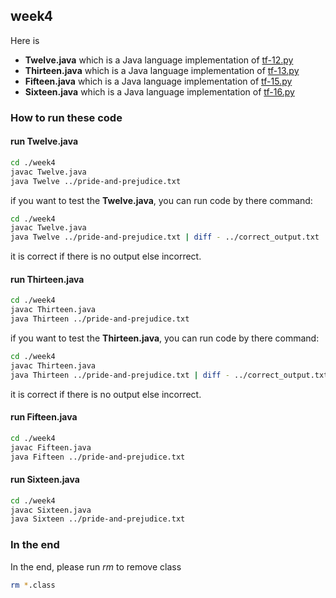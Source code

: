 ## week4

Here is
-   __Twelve.java__ which is a Java language implementation of [tf-12.py](https://github.com/crista/exercises-in-programming-style/blob/master/12-letterbox/tf-12.py)
-   __Thirteen.java__ which is a Java language implementation of [tf-13.py](https://github.com/crista/exercises-in-programming-style/blob/master/13-closed-maps/tf-13.py)
-   __Fifteen.java__ which is a Java language implementation of [tf-15.py](https://github.com/crista/exercises-in-programming-style/blob/master/15-hollywood/tf-15.py)
-   __Sixteen.java__ which is a Java language implementation of [tf-16.py](https://github.com/crista/exercises-in-programming-style/blob/master/16-bulletin-board/tf-16.py)

### How to run these code
#### run Twelve.java
```bash
cd ./week4
javac Twelve.java
java Twelve ../pride-and-prejudice.txt
```
if you want to test the __Twelve.java__, you can run code by there command:
```bash
cd ./week4
javac Twelve.java
java Twelve ../pride-and-prejudice.txt | diff - ../correct_output.txt
```
it is correct if there is no output else incorrect.

#### run Thirteen.java
```bash
cd ./week4
javac Thirteen.java
java Thirteen ../pride-and-prejudice.txt
```
if you want to test the __Thirteen.java__, you can run code by there command:
```bash
cd ./week4
javac Thirteen.java
java Thirteen ../pride-and-prejudice.txt | diff - ../correct_output.txt
```
it is correct if there is no output else incorrect.

#### run Fifteen.java
```bash
cd ./week4
javac Fifteen.java
java Fifteen ../pride-and-prejudice.txt
```

#### run Sixteen.java
```bash
cd ./week4
javac Sixteen.java
java Sixteen ../pride-and-prejudice.txt
```

### In the end
In the end, please run *rm* to remove class
```bash
rm *.class
```
